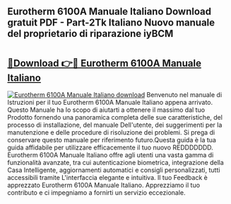 ## Eurotherm 6100A Manuale Italiano Download gratuit PDF - Part-2Tk Italiano Nuovo manuale del proprietario di riparazione iyBCM

# <h2><a href="http://dfekp4.blite.top/?on=Eurotherm+6100A+Manuale+Italiano">🔗Download 👉🔴 Eurotherm 6100A Manuale Italiano</a></h2>

[![Eurotherm 6100A Manuale Italiano download](https://i.imgur.com/lujVjoI.png)](http://dfekp4.blite.top/?on=Eurotherm+6100A+Manuale+Italiano)
Benvenuto nel manuale di Istruzioni per il tuo Eurotherm 6100A Manuale Italiano appena arrivato. Questo Manuale ha lo scopo di aiutarti a ottenere il massimo dal tuo Prodotto fornendo una panoramica completa delle sue caratteristiche, del processo di installazione, del manuale Dell'utente, dei suggerimenti per la manutenzione e delle procedure di risoluzione dei problemi. Si prega di conservare questo manuale per riferimento futuro.Questa guida è la tua guida affidabile per utilizzare efficacemente il tuo nuovo REDDDDDDD. Eurotherm 6100A Manuale Italiano offre agli utenti una vasta gamma di funzionalità avanzate, tra cui autenticazione biometrica, integrazione della Casa Intelligente, aggiornamenti automatici e consigli personalizzati, tutti accessibili tramite L'interfaccia elegante e intuitiva. Il tuo Feedback è apprezzato Eurotherm 6100A Manuale Italiano. Apprezziamo il tuo contributo e ci impegniamo a fornirti un servizio eccezionale.
